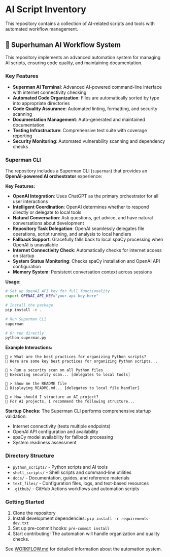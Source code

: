 # AI Script Inventory

This repository contains a collection of AI-related scripts and tools with automated workflow management.

## 🚀 Superhuman AI Workflow System

This repository implements an advanced automation system for managing AI scripts, ensuring code quality, and maintaining documentation.

### Key Features

- **Superman AI Terminal**: Advanced AI-powered command-line interface with internet connectivity checking
- **Automated Code Organization**: Files are automatically sorted by type into appropriate directories
- **Code Quality Assurance**: Automated linting, formatting, and security scanning
- **Documentation Management**: Auto-generated and maintained documentation
- **Testing Infrastructure**: Comprehensive test suite with coverage reporting
- **Security Monitoring**: Automated vulnerability scanning and dependency checks

### Superman CLI

The repository includes a Superman CLI (`superman`) that provides an **OpenAI-powered AI orchestrator** experience:

**Key Features:**
- **OpenAI Integration**: Uses ChatGPT as the primary orchestrator for all user interactions
- **Intelligent Coordination**: OpenAI determines whether to respond directly or delegate to local tools
- **Natural Conversation**: Ask questions, get advice, and have natural conversations about development
- **Repository Task Delegation**: OpenAI seamlessly delegates file operations, script running, and analysis to local handlers
- **Fallback Support**: Gracefully falls back to local spaCy processing when OpenAI is unavailable
- **Internet Connectivity Check**: Automatically checks for internet access on startup
- **System Status Monitoring**: Checks spaCy installation and OpenAI API configuration
- **Memory System**: Persistent conversation context across sessions

**Usage:**
```bash
# Set up OpenAI API key for full functionality
export OPENAI_API_KEY="your-api-key-here"

# Install the package
pip install -e .

# Run Superman CLI
superman

# Or run directly
python superman.py
```

**Example Interactions:**
```
🦸 > What are the best practices for organizing Python scripts?
🤖 Here are some key best practices for organizing Python scripts...

🦸 > Run a security scan on all Python files
🔄 Executing security scan... [delegates to local tools]

🦸 > Show me the README file
🔄 Displaying README.md... [delegates to local file handler]

🦸 > How should I structure an AI project?
🤖 For AI projects, I recommend the following structure...
```

**Startup Checks:**
The Superman CLI performs comprehensive startup validation:
- Internet connectivity (tests multiple endpoints)
- OpenAI API configuration and availability
- spaCy model availability for fallback processing
- System readiness assessment

### Directory Structure

- `python_scripts/` - Python scripts and AI tools
- `shell_scripts/` - Shell scripts and command-line utilities
- `docs/` - Documentation, guides, and reference materials
- `text_files/` - Configuration files, logs, and text-based resources
- `.github/` - GitHub Actions workflows and automation scripts

### Getting Started

1. Clone the repository
2. Install development dependencies: `pip install -r requirements-dev.txt`
3. Set up pre-commit hooks: `pre-commit install`
4. Start contributing! The automation will handle organization and quality checks.

See [WORKFLOW.md](WORKFLOW.md) for detailed information about the automation system.
